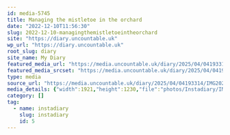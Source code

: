 ```yaml
---
id: media-5745
title: Managing the mistletoe in the orchard
date: "2022-12-10T11:56:30"
slug: 2022-12-10-managingthemistletoeintheorchard
site: "https://diary.uncountable.uk"
wp_url: "https://diary.uncountable.uk"
root_slug: diary
site_name: My Diary
featured_media_url: "https://media.uncountable.uk/diary/2025/04/04193314/IMG20221210115630.webp"
featured_media_srcset: "https://media.uncountable.uk/diary/2025/04/04193314/IMG20221210115630-300x192.webp 300w, https://media.uncountable.uk/diary/2025/04/04193314/IMG20221210115630-1024x656.webp 1024w, https://media.uncountable.uk/diary/2025/04/04193314/IMG20221210115630-150x150.webp 150w, https://media.uncountable.uk/diary/2025/04/04193314/IMG20221210115630-640x410.webp 640w, https://media.uncountable.uk/diary/2025/04/04193314/IMG20221210115630.webp 1921w"
type: media
source_url: "https://media.uncountable.uk/diary/2025/04/04193314/IMG20221210115630.webp"
media_details: {"width":1921,"height":1230,"file":"photos/Instadiary/IMG20221210115630.webp","filesize":185222,"sizes":{"medium":{"file":"IMG20221210115630-300x192.webp","width":300,"height":192,"filesize":13522,"mime_type":"image/webp","source_url":"https://media.uncountable.uk/diary/2025/04/04193314/IMG20221210115630-300x192.webp"},"large":{"file":"IMG20221210115630-1024x656.webp","width":1024,"height":656,"filesize":130568,"mime_type":"image/webp","source_url":"https://media.uncountable.uk/diary/2025/04/04193314/IMG20221210115630-1024x656.webp"},"thumbnail":{"file":"IMG20221210115630-150x150.webp","width":150,"height":150,"filesize":6284,"mime_type":"image/webp","source_url":"https://media.uncountable.uk/diary/2025/04/04193314/IMG20221210115630-150x150.webp"},"mobwidth":{"file":"IMG20221210115630-640x410.webp","width":640,"height":410,"filesize":57890,"mime_type":"image/webp","source_url":"https://media.uncountable.uk/diary/2025/04/04193314/IMG20221210115630-640x410.webp"},"full":{"file":"IMG20221210115630.webp","width":1921,"height":1230,"mime_type":"image/webp","source_url":"https://media.uncountable.uk/diary/2025/04/04193314/IMG20221210115630.webp"}},"image_meta":{"aperture":"0","credit":"","camera":"","caption":"","created_timestamp":"0","copyright":"","focal_length":"0","iso":"0","shutter_speed":"0","title":"","orientation":"0","keywords":[]}}
category: []
tag:
  - name: instadiary
    slug: instadiary
    id: 5
---
```


